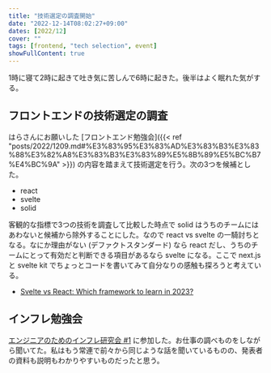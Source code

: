 ```yaml
---
title: "技術選定の調査開始"
date: "2022-12-14T08:02:27+09:00"
dates: [2022/12]
cover: ""
tags: [frontend, "tech selection", event]
showFullContent: true
---
```


1時に寝て2時に起きて吐き気に苦しんで6時に起きた。後半はよく眠れた気がする。

## フロントエンドの技術選定の調査

はらさんにお願いした [フロントエンド勉強会]({{< ref "posts/2022/1209.md#%E3%83%95%E3%83%AD%E3%83%B3%E3%83%88%E3%82%A8%E3%83%B3%E3%83%89%E5%8B%89%E5%BC%B7%E4%BC%9A" >}}) の内容を踏まえて技術選定を行う。次の3つを候補とした。

* react
* svelte
* solid

客観的な指標で3つの技術を調査して比較した時点で solid はうちのチームにはあわないと候補から除外することにした。なので react vs svelte の一騎討ちとなる。なにか理由がない (デファクトスタンダード) なら react だし、うちのチームにとって有効だと判断できる項目があるなら svelte になる。ここで next.js と svelte kit でちょっとコードを書いてみて自分なりの感触も探ろうと考えている。

* [Svelte vs React: Which framework to learn in 2023?](https://scrimba.com/articles/svelte-vs-react/)

## インフレ勉強会

[エンジニアのためのインフレ研究会 #1](https://inflation.connpass.com/event/266172/) に参加した。お仕事の調べものをしながら聞いてた。私はもう常連で前々から同じような話を聞いているものの、発表者の資料も説明もわかりやすいものだったと思う。
